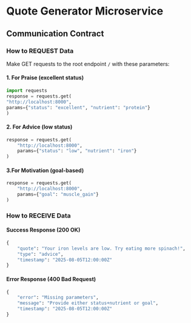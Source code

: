# Quote Generator Microservice

## Communication Contract

### How to REQUEST Data
Make GET requests to the root endpoint `/` with these parameters:

#### 1. For Praise (excellent status)
```python
import requests
response = requests.get(    
"http://localhost:8000",    
params={"status": "excellent", "nutrient": "protein"}
)
```
#### 2. For Advice (low status)
```python
response = requests.get(
    "http://localhost:8000",
    params={"status": "low", "nutrient": "iron"}
)
```
#### 3.For Motivation (goal-based)
```python
response = requests.get(
    "http://localhost:8000",
    params={"goal": "muscle_gain"}
)
```
### How to RECEIVE Data
#### Success Response (200 OK)
```python
{
    "quote": "Your iron levels are low. Try eating more spinach!",
    "type": "advice",
    "timestamp": "2025-08-05T12:00:00Z"
}
```
#### Error Response (400 Bad Request)
```python
{
    "error": "Missing parameters",
    "message": "Provide either status+nutrient or goal",
    "timestamp": "2025-08-05T12:00:00Z"
}
```
